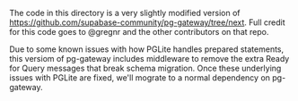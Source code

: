The code in this directory is a very slightly modified version of https://github.com/supabase-community/pg-gateway/tree/next.
Full credit for this code goes to @gregnr and the other contributors on that repo.

Due to some known issues with how PGLite handles prepared statements, this versiom of pg-gateway includes middleware
to remove the extra Ready for Query messages that break schema migration. Once these underlying issues with PGLite are fixed,
we'll mograte to a normal dependency on pg-gateway.
